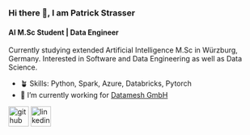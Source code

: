 ### Hi there 👋, I am Patrick Strasser
#### AI M.Sc Student | Data Engineer

Currently studying extended Artificial Intelligence M.Sc in Würzburg, Germany. Interested in Software and Data Engineering as well as Data Science.

- 🪴 Skills: Python, Spark, Azure, Databricks, Pytorch
- 🔭 I’m currently working for [Datamesh GmbH](https://www.dmesh.io/)


[<img src='https://cdn.jsdelivr.net/npm/simple-icons@3.0.1/icons/github.svg' alt='github' height='40'>](https://github.com/strasserpatrick)  [<img src='https://cdn.jsdelivr.net/npm/simple-icons@3.0.1/icons/linkedin.svg' alt='linkedin' height='40'>](https://www.linkedin.com/in/https://www.linkedin.com/in/strasserpatrick//)  

